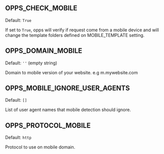 OPPS_CHECK_MOBILE
-----------

Default: `True`

If set to `True`, opps will verify if request come from a mobile device and will change the template folders defined on MOBILE_TEMPLATE setting.


OPPS_DOMAIN_MOBILE
-----------

Default: `''` (empty string)

Domain to mobile version of your website. e.g m.mywebsite.com


OPPS_MOBILE_IGNORE_USER_AGENTS
-----------

Default: `[]`

List of user agent names that mobile detection should ignore.


OPPS_PROTOCOL_MOBILE
-----------

Default: `http`

Protocol to use on mobile domain.

